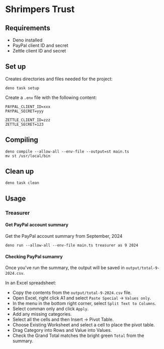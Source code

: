 # Shrimpers Trust

## Requirements

- Deno installed
- PayPal client ID and secret
- Zettle client ID and secret

## Set up

Creates directories and files needed for the project:

```
deno task setup
```

Create a `.env` file with the following content:

```
PAYPAL_CLIENT_ID=xxx
PAYPAL_SECRET=yyy

ZETTLE_CLIENT_ID=zzz
ZETTLE_SECRET=123
```

## Compiling

```
deno compile --allow-all --env-file --output=st main.ts
mv st /usr/local/bin
```

## Clean up

```
deno task clean
```

## Usage

### Treasurer

#### Get PayPal account summary

Get the PayPal account summary from September, 2024

```
deno run --allow-all --env-file main.ts treasurer as 9 2024
```

#### Checking PayPal sumamry

Once you've run the summary, the output will be saved in
`output/total-9-2024.csv`.

In an Excel spreadsheet:

- Copy the contents from the `output/total-9-2024.csv` file.
- Open Excel, right click A1 and select `Paste Special` -> `Values only`.
- In the menu in the bottom right corner, select `Split Text to Columns`.
- Select comman only and click `Apply`.
- Add any missing categories.
- Select all the cells and then Insert -> Pivot Table.
- Choose Existing Worksheet and select a cell to place the pivot table.
- Drag Category into Rows and Value into Values.
- Check the Grand Total matches the bright green `Total` from the summary.
